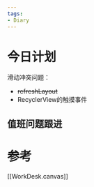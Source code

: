 ```yaml
---
tags:
- Diary
---
```

# 今日计划
滑动冲突问题：
- ~~refreshLayout~~
- RecyclerView的触摸事件

值班问题跟进
- 



# 参考
[[WorkDesk.canvas]]


